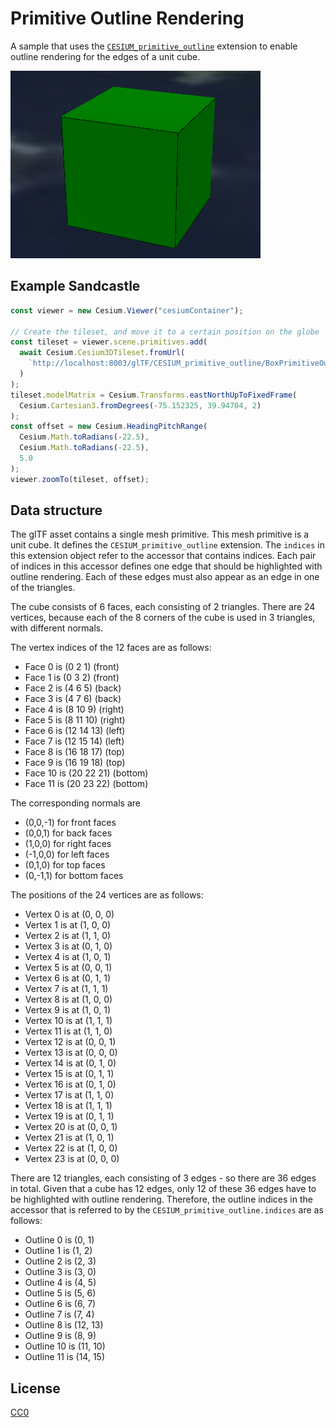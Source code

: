 # Primitive Outline Rendering

A sample that uses the [`CESIUM_primitive_outline`](https://github.com/KhronosGroup/glTF/blob/main/extensions/2.0/Vendor/CESIUM_primitive_outline/README.md) extension to enable outline rendering for the edges of a unit cube.

![Image](screenshot/BoxPrimitiveOutline.png)

## Example Sandcastle

```JavaScript
const viewer = new Cesium.Viewer("cesiumContainer");

// Create the tileset, and move it to a certain position on the globe
const tileset = viewer.scene.primitives.add(
  await Cesium.Cesium3DTileset.fromUrl(
    `http://localhost:8003/glTF/CESIUM_primitive_outline/BoxPrimitiveOutline/tileset.json`,
  )
);
tileset.modelMatrix = Cesium.Transforms.eastNorthUpToFixedFrame(
  Cesium.Cartesian3.fromDegrees(-75.152325, 39.94704, 2)
);
const offset = new Cesium.HeadingPitchRange(
  Cesium.Math.toRadians(-22.5),
  Cesium.Math.toRadians(-22.5),
  5.0
);
viewer.zoomTo(tileset, offset);
```

## Data structure

 The glTF asset contains a single mesh primitive. This mesh primitive is a unit cube. It defines the `CESIUM_primitive_outline` extension. The `indices` in this extension object refer to the accessor that contains indices. Each pair of indices in this accessor defines one edge that should be highlighted with outline rendering. Each of these edges must also appear as an edge in one of the triangles.

The cube consists of 6 faces, each consisting of 2 triangles. There are 24 vertices, because each of the 8 corners of the cube is used in 3 triangles, with different normals.

The vertex indices of the 12 faces are as follows:

- Face 0 is (0 2 1) (front)
- Face 1 is (0 3 2) (front)
- Face 2 is (4 6 5) (back)
- Face 3 is (4 7 6) (back)
- Face 4 is (8 10 9) (right)
- Face 5 is (8 11 10) (right)
- Face 6 is (12 14 13) (left)
- Face 7 is (12 15 14) (left)
- Face 8 is (16 18 17) (top)
- Face 9 is (16 19 18) (top)
- Face 10 is (20 22 21) (bottom)
- Face 11 is (20 23 22) (bottom)

The corresponding normals are 

- (0,0,-1) for front faces
- (0,0,1) for back faces
- (1,0,0) for right faces
- (-1,0,0) for left faces
- (0,1,0) for top faces
- (0,-1,1) for bottom faces

The positions of the 24 vertices are as follows:

- Vertex 0 is at (0, 0, 0)
- Vertex 1 is at (1, 0, 0)
- Vertex 2 is at (1, 1, 0)
- Vertex 3 is at (0, 1, 0)
- Vertex 4 is at (1, 0, 1)
- Vertex 5 is at (0, 0, 1)
- Vertex 6 is at (0, 1, 1)
- Vertex 7 is at (1, 1, 1)
- Vertex 8 is at (1, 0, 0)
- Vertex 9 is at (1, 0, 1)
- Vertex 10 is at (1, 1, 1)
- Vertex 11 is at (1, 1, 0)
- Vertex 12 is at (0, 0, 1)
- Vertex 13 is at (0, 0, 0)
- Vertex 14 is at (0, 1, 0)
- Vertex 15 is at (0, 1, 1)
- Vertex 16 is at (0, 1, 0)
- Vertex 17 is at (1, 1, 0)
- Vertex 18 is at (1, 1, 1)
- Vertex 19 is at (0, 1, 1)
- Vertex 20 is at (0, 0, 1)
- Vertex 21 is at (1, 0, 1)
- Vertex 22 is at (1, 0, 0)
- Vertex 23 is at (0, 0, 0)

There are 12 triangles, each consisting of 3 edges - so there are 36 edges in total. Given that a cube has 12 edges, only 12 of these 36 edges have to be highlighted with outline rendering. Therefore, the outline indices in the accessor that is referred to by the `CESIUM_primitive_outline.indices` are as follows:

- Outline 0 is (0, 1)
- Outline 1 is (1, 2)
- Outline 2 is (2, 3)
- Outline 3 is (3, 0)
- Outline 4 is (4, 5)
- Outline 5 is (5, 6)
- Outline 6 is (6, 7)
- Outline 7 is (7, 4)
- Outline 8 is (12, 13)
- Outline 9 is (8, 9)
- Outline 10 is (11, 10)
- Outline 11 is (14, 15)

## License

[CC0](https://creativecommons.org/share-your-work/public-domain/cc0/)
